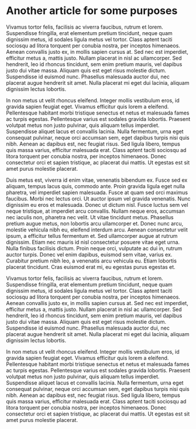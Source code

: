 # Another article for some purposes

Vivamus tortor felis, facilisis ac viverra faucibus, rutrum et lorem. Suspendisse fringilla, erat elementum pretium tincidunt, neque quam dignissim metus, id sodales ligula metus vel tortor. Class aptent taciti sociosqu ad litora torquent per conubia nostra, per inceptos himenaeos. Aenean convallis justo ex, in mollis sapien cursus at. Sed nec est imperdiet, efficitur metus a, mattis justo. Nullam placerat in nisl ac ullamcorper. Sed hendrerit, leo id rhoncus tincidunt, sem enim pretium mauris, vel dapibus justo dui vitae massa. Aliquam quis est eget risus molestie dictum. Suspendisse id euismod nunc. Phasellus malesuada auctor dui, nec placerat augue hendrerit sit amet. Nulla placerat mi eget dui lacinia, aliquam dignissim lectus lobortis.

In non metus ut velit rhoncus eleifend. Integer mollis vestibulum eros, id gravida sapien feugiat eget. Vivamus efficitur quis lorem a eleifend. Pellentesque habitant morbi tristique senectus et netus et malesuada fames ac turpis egestas. Pellentesque varius est sodales gravida lobortis. Praesent volutpat metus non justo pulvinar, quis aliquam tellus imperdiet. Suspendisse aliquet lacus et convallis lacinia. Nulla fermentum, urna eget consequat pulvinar, neque orci accumsan sem, eget dapibus turpis nisi quis nibh. Aenean ac dapibus est, nec feugiat risus. Sed ligula libero, tempus quis massa varius, efficitur malesuada erat. Class aptent taciti sociosqu ad litora torquent per conubia nostra, per inceptos himenaeos. Donec consectetur orci et sapien tristique, ac placerat dui mattis. Ut egestas est sit amet purus molestie placerat.

Duis metus est, viverra id enim vitae, venenatis bibendum ex. Fusce sed ex aliquam, tempus lacus quis, commodo ante. Proin gravida ligula eget nulla pharetra, vel imperdiet sapien malesuada. Fusce at quam sed orci maximus faucibus. Morbi nec lectus orci. Ut auctor ipsum vel gravida venenatis. Nunc dignissim eu eros et malesuada. Donec ut dictum nisl. Fusce luctus sem vel neque tristique, at imperdiet arcu convallis. Nullam neque eros, accumsan nec iaculis non, pharetra nec velit. Ut vitae tincidunt metus. Phasellus pretium augue metus, non lobortis arcu ullamcorper et. Donec nunc arcu, molestie vehicula nibh eu, eleifend interdum arcu. Aenean consectetur velit ipsum, a efficitur tellus fermentum et. Sed ullamcorper augue at rutrum dignissim. Etiam nec mauris id nisl consectetur posuere vitae eget urna. Nulla finibus facilisis dictum. Proin neque orci, vulputate ac dui in, rutrum auctor turpis. Donec vel enim dapibus, euismod sem vitae, varius ex. Curabitur pretium nibh leo, a venenatis arcu vehicula eu. Etiam lobortis placerat tincidunt. Cras euismod erat mi, eu egestas purus egestas et.

Vivamus tortor felis, facilisis ac viverra faucibus, rutrum et lorem. Suspendisse fringilla, erat elementum pretium tincidunt, neque quam dignissim metus, id sodales ligula metus vel tortor. Class aptent taciti sociosqu ad litora torquent per conubia nostra, per inceptos himenaeos. Aenean convallis justo ex, in mollis sapien cursus at. Sed nec est imperdiet, efficitur metus a, mattis justo. Nullam placerat in nisl ac ullamcorper. Sed hendrerit, leo id rhoncus tincidunt, sem enim pretium mauris, vel dapibus justo dui vitae massa. Aliquam quis est eget risus molestie dictum. Suspendisse id euismod nunc. Phasellus malesuada auctor dui, nec placerat augue hendrerit sit amet. Nulla placerat mi eget dui lacinia, aliquam dignissim lectus lobortis.

In non metus ut velit rhoncus eleifend. Integer mollis vestibulum eros, id gravida sapien feugiat eget. Vivamus efficitur quis lorem a eleifend. Pellentesque habitant morbi tristique senectus et netus et malesuada fames ac turpis egestas. Pellentesque varius est sodales gravida lobortis. Praesent volutpat metus non justo pulvinar, quis aliquam tellus imperdiet. Suspendisse aliquet lacus et convallis lacinia. Nulla fermentum, urna eget consequat pulvinar, neque orci accumsan sem, eget dapibus turpis nisi quis nibh. Aenean ac dapibus est, nec feugiat risus. Sed ligula libero, tempus quis massa varius, efficitur malesuada erat. Class aptent taciti sociosqu ad litora torquent per conubia nostra, per inceptos himenaeos. Donec consectetur orci et sapien tristique, ac placerat dui mattis. Ut egestas est sit amet purus molestie placerat.
